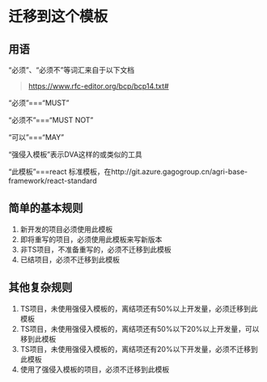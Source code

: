 # 迁移到这个模板
## 用语
“必须”、“必须不”等词汇来自于以下文档

> https://www.rfc-editor.org/bcp/bcp14.txt#

“必须”===“MUST”

“必须不”===“MUST NOT”

“可以”===“MAY”

“强侵入模板”表示DVA这样的或类似的工具

“此模板”===react 标准模板，在http://git.azure.gagogroup.cn/agri-base-framework/react-standard

## 简单的基本规则
1. 新开发的项目必须使用此模板
2. 即将重写的项目，必须使用此模板来写新版本
4. 非TS项目，不准备重写的，必须不迁移到此模板
5. 已结项目，必须不迁移到此模板

## 其他复杂规则
1. TS项目，未使用强侵入模板的，离结项还有50%以上开发量，必须迁移到此模板
2. TS项目，未使用强侵入模板的，离结项还有50%以下20%以上开发量，可以移到此模板
3. TS项目，未使用强侵入模板的，离结项还有20%以下开发量，必须不迁移到此模板
5. 使用了强侵入模板的项目，必须不迁移到此模板
